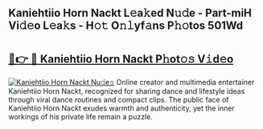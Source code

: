 ## Kaniehtiio Horn Nackt L𝚎a𝚔ed N𝚞𝚍e - Part-miH Vi𝚍𝚎o L𝚎a𝚔s - H𝚘𝚝 O𝚗𝚕yf𝚊ns P𝚑𝚘tos 501Wd

# <h2><a href="http://kf8plo.oniu.top/?m=Kaniehtiio+Horn+Nackt">🔗👉 🔴 Kaniehtiio Horn Nackt P𝚑ot𝚘𝚜 V𝚒d𝚎o</a></h2>

[![Kaniehtiio Horn Nackt Nu𝚍e𝚜](https://i.imgur.com/0qMVB7G.gif)](http://kf8plo.oniu.top/?m=Kaniehtiio+Horn+Nackt)
Online creator and multimedia entertainer Kaniehtiio Horn Nackt, recognized for sharing dance and lifestyle ideas through viral dance routines and compact clips. The public face of Kaniehtiio Horn Nackt exudes warmth and authenticity, yet the inner workings of his private life remain a puzzle.  
